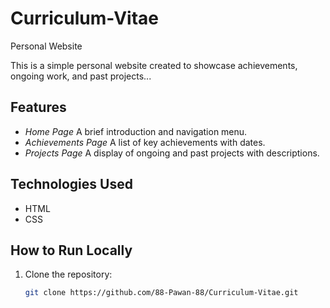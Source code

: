 # Curriculum-Vitae
Personal Website

This is a simple personal website created to showcase achievements, ongoing work, and past projects...

## Features
- *Home Page* A brief introduction and navigation menu.
- *Achievements Page* A list of key achievements with dates.
- *Projects Page* A display of ongoing and past projects with descriptions.

## Technologies Used
- HTML
- CSS

## How to Run Locally
1. Clone the repository:
   ```bash
   git clone https://github.com/88-Pawan-88/Curriculum-Vitae.git
